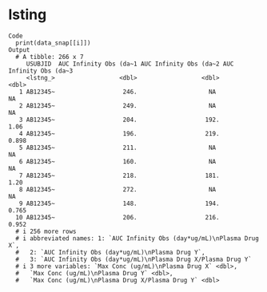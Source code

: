 # lsting

    Code
      print(data_snap[[i]])
    Output
      # A tibble: 266 x 7
         USUBJID  AUC Infinity Obs (da~1 AUC Infinity Obs (da~2 AUC Infinity Obs (da~3
         <lstng_>                  <dbl>                  <dbl>                  <dbl>
       1 AB12345~                   246.                    NA                  NA    
       2 AB12345~                   249.                    NA                  NA    
       3 AB12345~                   204.                   192.                  1.06 
       4 AB12345~                   196.                   219.                  0.898
       5 AB12345~                   211.                    NA                  NA    
       6 AB12345~                   160.                    NA                  NA    
       7 AB12345~                   218.                   181.                  1.20 
       8 AB12345~                   272.                    NA                  NA    
       9 AB12345~                   148.                   194.                  0.765
      10 AB12345~                   206.                   216.                  0.952
      # i 256 more rows
      # i abbreviated names: 1: `AUC Infinity Obs (day*ug/mL)\nPlasma Drug X`,
      #   2: `AUC Infinity Obs (day*ug/mL)\nPlasma Drug Y`,
      #   3: `AUC Infinity Obs (day*ug/mL)\nPlasma Drug X/Plasma Drug Y`
      # i 3 more variables: `Max Conc (ug/mL)\nPlasma Drug X` <dbl>,
      #   `Max Conc (ug/mL)\nPlasma Drug Y` <dbl>,
      #   `Max Conc (ug/mL)\nPlasma Drug X/Plasma Drug Y` <dbl>


